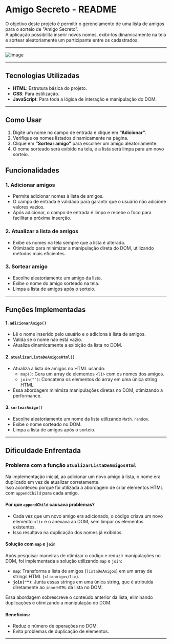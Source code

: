 # Amigo Secreto - README

O objetivo deste projeto é permitir o gerenciamento de uma lista de amigos para o sorteio de "Amigo Secreto".  
A aplicação possibilita inserir novos nomes, exibi-los dinamicamente na tela e sortear aleatoriamente um participante entre os cadastrados.

---

![Image](https://github.com/user-attachments/assets/a331652e-fb88-43a7-96dd-09749a5e12ee)

---
## Tecnologias Utilizadas
- **HTML**: Estrutura básica do projeto.
- **CSS**: Para estilização.
- **JavaScript**: Para toda a lógica de interação e manipulação do DOM.

---
## Como Usar

1. Digite um nome no campo de entrada e clique em **"Adicionar"**.
2. Verifique os nomes listados dinamicamente na página.
3. Clique em **"Sortear amigo"** para escolher um amigo aleatoriamente.
4. O nome sorteado será exibido na tela, e a lista será limpa para um novo sorteio.

## Funcionalidades

### 1. Adicionar amigos
- Permite adicionar nomes à lista de amigos.
- O campo de entrada é validado para garantir que o usuário não adicione valores vazios.
- Após adicionar, o campo de entrada é limpo e recebe o foco para facilitar a próxima inserção.

### 2. Atualizar a lista de amigos
- Exibe os nomes na tela sempre que a lista é alterada.
- Otimizado para minimizar a manipulação direta do DOM, utilizando métodos mais eficientes.

### 3. Sortear amigo
- Escolhe aleatoriamente um amigo da lista.
- Exibe o nome do amigo sorteado na tela.
- Limpa a lista de amigos após o sorteio.

---

## Funções Implementadas

#### 1. `adicionarAmigo()`
- Lê o nome inserido pelo usuário e o adiciona à lista de amigos.
- Valida se o nome não está vazio.
- Atualiza dinamicamente a exibição da lista no DOM.

#### 2. `atualizarListaDeAmigosHtml()`
- Atualiza a lista de amigos no HTML usando:
  - `map()`: Gera um array de elementos `<li>` com os nomes dos amigos.
  - `join("")`: Concatena os elementos do array em uma única string HTML.
- Essa abordagem minimiza manipulações diretas no DOM, otimizando a performance.

#### 3. `sortearAmigo()`
- Escolhe aleatoriamente um nome da lista utilizando `Math.random`.
- Exibe o nome sorteado no DOM.
- Limpa a lista de amigos após o sorteio.

---

## Dificuldade Enfrentada

### Problema com a função `atualizarListaDeAmigosHtml`
Na implementação inicial, ao adicionar um novo amigo à lista, o nome era duplicado em vez de atualizar corretamente.  
Isso aconteceu porque foi utilizada a abordagem de criar elementos HTML com `appendChild` para cada amigo.

#### Por que `appendChild` causava problemas?
- Cada vez que um novo amigo era adicionado, o código criava um novo elemento `<li>` e o anexava ao DOM, sem limpar os elementos existentes.
- Isso resultava na duplicação dos nomes já exibidos.

#### Solução com `map` e `join`
Após pesquisar maneiras de otimizar o código e reduzir manipulações no DOM, foi implementada a solução utilizando `map` e `join`:

- **`map`**: Transforma a lista de amigos (`listaDeAmigos`) em um array de strings HTML (`<li>amigo</li>`).
- **`join("")`**: Junta essas strings em uma única string, que é atribuída diretamente ao `innerHTML` da lista no DOM.

Essa abordagem sobrescreve o conteúdo anterior da lista, eliminando duplicações e otimizando a manipulação do DOM.

#### Benefícios:
- Reduz o número de operações no DOM.
- Evita problemas de duplicação de elementos.

---